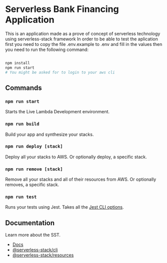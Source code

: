 # Serverless Bank Financing Application

This is an application made as a prove of concept of serverless technology using serverless-stack framework
In order to be able to test the aplication first you need to copy the file .env.example to .env and fill in the values
then you need to run the following command:

```sh

npm install
npm run start
# You might be asked for to login to your aws cli
```

## Commands

### `npm run start`

Starts the Live Lambda Development environment.

### `npm run build`

Build your app and synthesize your stacks.

### `npm run deploy [stack]`

Deploy all your stacks to AWS. Or optionally deploy, a specific stack.

### `npm run remove [stack]`

Remove all your stacks and all of their resources from AWS. Or optionally removes, a specific stack.

### `npm run test`

Runs your tests using Jest. Takes all the [Jest CLI options](https://jestjs.io/docs/en/cli).

## Documentation

Learn more about the SST.

- [Docs](https://docs.serverless-stack.com/)
- [@serverless-stack/cli](https://docs.serverless-stack.com/packages/cli)
- [@serverless-stack/resources](https://docs.serverless-stack.com/packages/resources)
